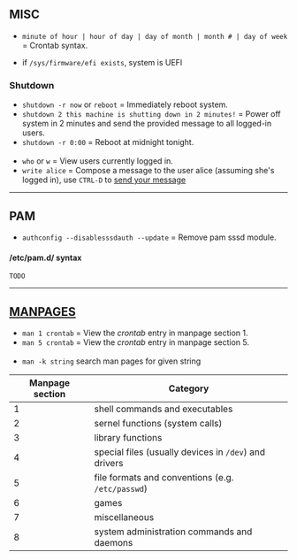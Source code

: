 ## MISC

- `minute of hour | hour of day | day of month | month # | day of week` = Crontab syntax.

- if `/sys/firmware/efi exists`, system is UEFI


### Shutdown

- `shutdown -r now` or `reboot`                            = Immediately reboot system.
- `shutdown 2 this machine is shutting down in 2 minutes!` = Power off system in 2 minutes and send the provided message
                                                             to all logged-in users.
- `shutdown -r 0:00`                                       = Reboot at midnight tonight.
<br><br>
- `who` or `w`  = View users currently logged in.
- `write alice` = Compose a message to the user alice (assuming she's logged in), use `CTRL-D` to
                  [send your message](https://www.tecmint.com/send-a-message-to-logged-users-in-linux-terminal/)

---
## PAM

- `authconfig --disablesssdauth --update` = Remove pam sssd module.

#### /etc/pam.d/ syntax
`TODO`


---
## [MANPAGES](https://www.geeksforgeeks.org/linux-man-page-entries-different-types/)

- `man 1 crontab` = View the *crontab* entry in manpage section 1.
- `man 5 crontab` = View the *crontab* entry in manpage section 5.
<br><br>
- `man -k string` search man pages for given string

| Manpage section | Category                                              |
|-----------------|-------------------------------------------------------|
| 1	              | shell commands and executables                        |
| 2               |	sernel functions (system calls)                       |
| 3               |	library functions                                     |
| 4               |	special files (usually devices in `/dev`) and drivers |
| 5	              | file formats and conventions (e.g. `/etc/passwd`)     |
| 6	              | games                                                 |
| 7	              | miscellaneous                                         |
| 8	              | system administration commands and daemons            |
